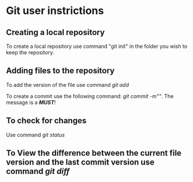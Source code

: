 # Git user instrictions


## Creating a local repository
To create a local repository use command "git init" in the folder you wish to keep the repository.

## Adding files to the repository
To add the version of the file use command *git add <file name>*

To create a commit use the following command: *git commit -m"<message to the file>"*. The message is a ***MUST***!

## To check for changes
Use command *git status*

## To View the difference between the current file version and the last commit version use command *git diff*